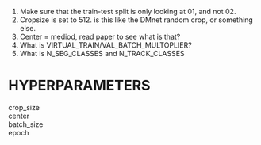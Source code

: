 1. Make sure that the train-test split is only looking at 01, and not 02.
2. Cropsize is set to 512. is this like the DMnet random crop, or something else.
3. Center = mediod, read paper to see what is that?
4. What is VIRTUAL_TRAIN/VAL_BATCH_MULTOPLIER?
5. What is N_SEG_CLASSES and N_TRACK_CLASSES


# HYPERPARAMETERS
crop_size  
center  
batch_size  
epoch  
